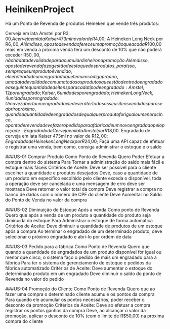 # HeinikenProject

Há um Ponto de Revenda de produtos Heineken que vende três produtos: 

Cerveja em lata Amstel por R$3,00. 
A cerveja em lata Kaiser 473ml no valor de R$4,00;
A Heineken Long Neck por R$6,00;
Além disso, o posto de venda oferece uma promoção que a cada R$100,00 reais em venda a próxima venda terá um desconto de 10% que não poderá exceder R$50,00, não há data de validade para acumular dinheiro na promoção. 
Além disso, o posto de revenda faz a gestão de estoque dos produtos, para isso, sempre que um produto é vendido, ele é retirado de um engradado que tem um código próprio, uma data de validade comum a todos os produtos que estão dentro do engradado e a seguinte quantidade de itens para cada tipo de engradado: 
Amstel, 12 por engradado;
Kaiser, 6 unidades por engradado;
Heineken Long Neck, 4 unidades por engradado;
Uma vez aberto um engradado ele deverá ter todos os seus itens vendidos para se abrir o próximo, quando a quantidade de engradados de qualquer produto for igual ou menor a cinco, o ponto de revenda deve fazer o pedido para a fábrica de um novo engradado pelo preço de:
Engradado de Cerveja em lata Amstel por R$18,00. 
Engradado de cerveja em lata Kaiser 473ml no valor de R$12,00;
Engradado de Heineken Long Neck por R$24,00;
Faça uma API capaz de efetuar e registrar uma venda, bem como, consiga administrar o estoque e o saldo

###US-01 Comprar Produto
Como Ponto de Revenda
Quero Poder Efetuar a compra dentro do sistema
Para Tornar a administração do saldo mais fácil e estoque mais fáceis
Critérios de Aceite:
Deve ser possível para o cliente escolher a quantidade e produtos desejados
Deve, caso a quantidade de um produto em específico escolhido pelo cliente exceda o disponível, toda a operação deve ser cancelada e uma mensagem de erro deve ser mostrada
Deve retornar o valor total da compra
Deve registrar a compra no banco de dados com o número de CPF do cliente
Deve Aumentar no Saldo do Ponto de Venda no valor da compra

###US-02 Diminuição do Estoque Após a venda
Como ponto de Revenda
Quero que após a venda de um produto a quantidade do produto seja diminuída do estoque
Para Administrar o estoque de forma automática
Critérios de Aceite:
Deve diminuir a quantidade de produtos de um estoque após a compra
Ao terminar o engradado de um determinado produto, deve selecionar o próximo engradado e abri-lo por ordem de data

###US-03 Pedido para a fábrica
Como Ponto de Revenda
Quero que quando a quantidade de engradados de um produto disponível for igual ou menor que cinco, o sistema faço o pedido de mais um engradado para a fábrica
Para ter o sistema de gerenciamento de estoque e pedidos da fábrica automatizado
Critérios de Aceite:
Deve aumentar o estoque do determinado produto em um engradado
Deve diminuir o saldo do ponto de Revenda no valor do pedido


###US-04 Promoção do Cliente
Como Ponto de Revenda
Quero que ao fazer uma compra o determinado cliente acumule os pontos da compra
Para quando ele acumular os pontos necessários, poder receber o desconto da promoção
Critérios de Aceite:
Deve ao efetuar a compra registrar os pontos ganhos da compra
Deve, ao alcançar o valor da promoção, aplicar o desconto de 10% (com o limite de R$50,00) na próxima compra do cliente

